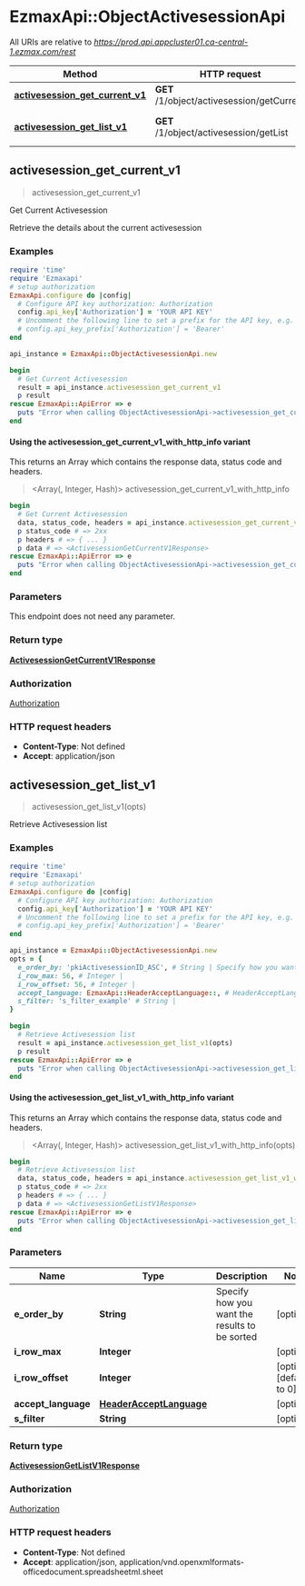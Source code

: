 # EzmaxApi::ObjectActivesessionApi

All URIs are relative to *https://prod.api.appcluster01.ca-central-1.ezmax.com/rest*

| Method | HTTP request | Description |
| ------ | ------------ | ----------- |
| [**activesession_get_current_v1**](ObjectActivesessionApi.md#activesession_get_current_v1) | **GET** /1/object/activesession/getCurrent | Get Current Activesession |
| [**activesession_get_list_v1**](ObjectActivesessionApi.md#activesession_get_list_v1) | **GET** /1/object/activesession/getList | Retrieve Activesession list |


## activesession_get_current_v1

> <ActivesessionGetCurrentV1Response> activesession_get_current_v1

Get Current Activesession

Retrieve the details about the current activesession

### Examples

```ruby
require 'time'
require 'Ezmaxapi'
# setup authorization
EzmaxApi.configure do |config|
  # Configure API key authorization: Authorization
  config.api_key['Authorization'] = 'YOUR API KEY'
  # Uncomment the following line to set a prefix for the API key, e.g. 'Bearer' (defaults to nil)
  # config.api_key_prefix['Authorization'] = 'Bearer'
end

api_instance = EzmaxApi::ObjectActivesessionApi.new

begin
  # Get Current Activesession
  result = api_instance.activesession_get_current_v1
  p result
rescue EzmaxApi::ApiError => e
  puts "Error when calling ObjectActivesessionApi->activesession_get_current_v1: #{e}"
end
```

#### Using the activesession_get_current_v1_with_http_info variant

This returns an Array which contains the response data, status code and headers.

> <Array(<ActivesessionGetCurrentV1Response>, Integer, Hash)> activesession_get_current_v1_with_http_info

```ruby
begin
  # Get Current Activesession
  data, status_code, headers = api_instance.activesession_get_current_v1_with_http_info
  p status_code # => 2xx
  p headers # => { ... }
  p data # => <ActivesessionGetCurrentV1Response>
rescue EzmaxApi::ApiError => e
  puts "Error when calling ObjectActivesessionApi->activesession_get_current_v1_with_http_info: #{e}"
end
```

### Parameters

This endpoint does not need any parameter.

### Return type

[**ActivesessionGetCurrentV1Response**](ActivesessionGetCurrentV1Response.md)

### Authorization

[Authorization](../README.md#Authorization)

### HTTP request headers

- **Content-Type**: Not defined
- **Accept**: application/json


## activesession_get_list_v1

> <ActivesessionGetListV1Response> activesession_get_list_v1(opts)

Retrieve Activesession list

### Examples

```ruby
require 'time'
require 'Ezmaxapi'
# setup authorization
EzmaxApi.configure do |config|
  # Configure API key authorization: Authorization
  config.api_key['Authorization'] = 'YOUR API KEY'
  # Uncomment the following line to set a prefix for the API key, e.g. 'Bearer' (defaults to nil)
  # config.api_key_prefix['Authorization'] = 'Bearer'
end

api_instance = EzmaxApi::ObjectActivesessionApi.new
opts = {
  e_order_by: 'pkiActivesessionID_ASC', # String | Specify how you want the results to be sorted
  i_row_max: 56, # Integer | 
  i_row_offset: 56, # Integer | 
  accept_language: EzmaxApi::HeaderAcceptLanguage::, # HeaderAcceptLanguage | 
  s_filter: 's_filter_example' # String | 
}

begin
  # Retrieve Activesession list
  result = api_instance.activesession_get_list_v1(opts)
  p result
rescue EzmaxApi::ApiError => e
  puts "Error when calling ObjectActivesessionApi->activesession_get_list_v1: #{e}"
end
```

#### Using the activesession_get_list_v1_with_http_info variant

This returns an Array which contains the response data, status code and headers.

> <Array(<ActivesessionGetListV1Response>, Integer, Hash)> activesession_get_list_v1_with_http_info(opts)

```ruby
begin
  # Retrieve Activesession list
  data, status_code, headers = api_instance.activesession_get_list_v1_with_http_info(opts)
  p status_code # => 2xx
  p headers # => { ... }
  p data # => <ActivesessionGetListV1Response>
rescue EzmaxApi::ApiError => e
  puts "Error when calling ObjectActivesessionApi->activesession_get_list_v1_with_http_info: #{e}"
end
```

### Parameters

| Name | Type | Description | Notes |
| ---- | ---- | ----------- | ----- |
| **e_order_by** | **String** | Specify how you want the results to be sorted | [optional] |
| **i_row_max** | **Integer** |  | [optional] |
| **i_row_offset** | **Integer** |  | [optional][default to 0] |
| **accept_language** | [**HeaderAcceptLanguage**](.md) |  | [optional] |
| **s_filter** | **String** |  | [optional] |

### Return type

[**ActivesessionGetListV1Response**](ActivesessionGetListV1Response.md)

### Authorization

[Authorization](../README.md#Authorization)

### HTTP request headers

- **Content-Type**: Not defined
- **Accept**: application/json, application/vnd.openxmlformats-officedocument.spreadsheetml.sheet

